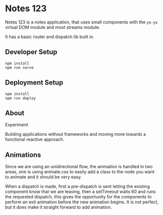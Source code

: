 Notes 123
=========

Notes 123 is a notes application, that uses small components with the `yo-yo` virtual DOM module and most streams module.

It has a basic router and dispatch lib built in.

Developer Setup
---------------

```
npm install
npm run serve
```

Deployment Setup
----------------

```
npm install
npm run deploy
```

About
-----

Experiment

Building applications without frameworks and moving more towards a functional reactive approach.

Animations
----------

Since we are using an unidirectional flow, the animation is handled in two areas, one is using animate.css to easily add a class to the node you want to animate and it should be very easy.

When a dispatch is made, first a pre-dispatch is sent letting the existing component know that we are leaving, then a setTimeout waits 60 and runs the requested dispatch, this gives the opportunity for the components to perform an exit animation before the new animation begins. It is not perfect, but it does make it straight forward to add animation.
